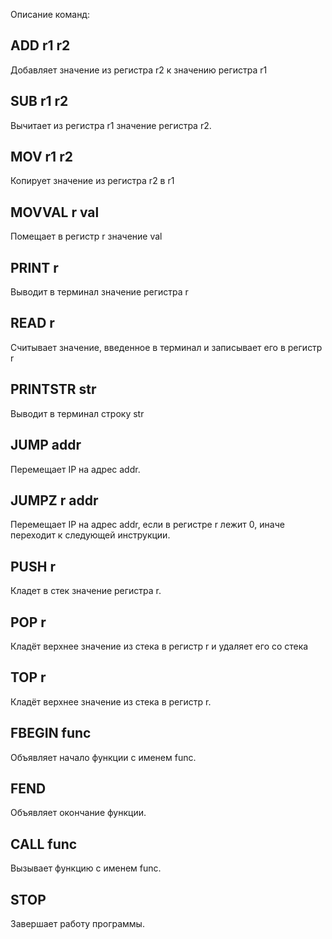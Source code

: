 Описание команд:

ADD r1 r2
----------
Добавляет значение из регистра r2 к значению регистра r1 


SUB r1 r2
----------
Вычитает из регистра r1 значение регистра r2.


MOV r1 r2
----------
Копирует значение из регистра r2 в r1


MOVVAL r val
----------
Помещает в регистр r значение val


PRINT r
----------
Выводит в терминал значение регистра r


READ r
----------
Считывает значение, введенное в терминал и записывает его в регистр r


PRINTSTR str
----------
Выводит в терминал строку str


JUMP addr
----------
Перемещает IP на адрес addr. 


JUMPZ r addr
----------
Перемещает IP на адрес addr, если в регистре r лежит 0, иначе переходит к следующей инструкции.


PUSH r
----------
Кладет в стек значение регистра r.


POP r
----------
Кладёт верхнее значение из стека в регистр r и удаляет его со стека


TOP r
----------
Кладёт верхнее значение из стека в регистр r.


FBEGIN func 
----------
Объявляет начало функции с именем func.


FEND
----------
Объявляет окончание функции.


CALL func 
----------
Вызывает функцию с именем func.


STOP
----------
Завершает работу программы.

